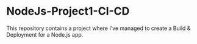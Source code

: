 # NodeJs-Project1-CI-CD

This repository contains a project where I’ve managed to create a Build & Deployment for a Node.js app.
